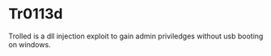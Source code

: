 # Tr0113d
Trolled is a dll injection exploit to gain admin priviledges without usb booting on windows.
